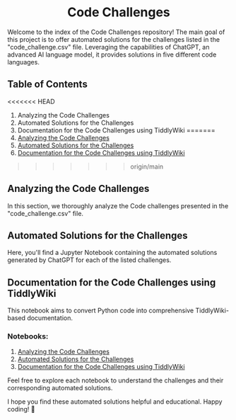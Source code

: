 <h1 align="center">Code Challenges</h1>

Welcome to the index of the Code Challenges repository! The main goal of this project is to offer automated solutions for the challenges listed in the "code_challenge.csv" file. Leveraging the capabilities of ChatGPT, an advanced AI language model, it provides solutions in five different code languages.

## Table of Contents

<<<<<<< HEAD
1. Analyzing the Code Challenges
2. Automated Solutions for the Challenges
3. Documentation for the Code Challenges using TiddlyWiki
=======
1. [Analyzing the Code Challenges](#analyzing-the-Code-challenges)
2. [Automated Solutions for the Challenges](#automated-solutions-for-the-challenges)
3. [Documentation for the Code Challenges using TiddlyWiki](#documentation-for-the-code-challenges-using-tiddlywiki)
>>>>>>> origin/main

## Analyzing the Code Challenges

In this section, we thoroughly analyze the Code challenges presented in the "code_challenge.csv" file.

## Automated Solutions for the Challenges

Here, you'll find a Jupyter Notebook containing the automated solutions generated by ChatGPT for each of the listed challenges.

## Documentation for the Code Challenges using TiddlyWiki

This notebook aims to convert Python code into comprehensive TiddlyWiki-based documentation.

### Notebooks:

1. [Analyzing the Code Challenges](analyzing-the-code-challenges.ipynb)
2. [Automated Solutions for the Challenges](automated-solutions-for-the-challenges.ipynb)
3. [Documentation for the Code Challenges using TiddlyWiki](documentation-for-the-code-challenges.ipynb)

Feel free to explore each notebook to understand the challenges and their corresponding automated solutions.

I hope you find these automated solutions helpful and educational. Happy coding! 🚀

